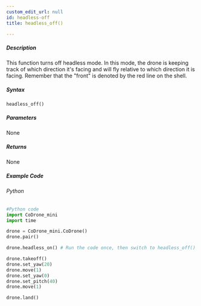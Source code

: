 ```yaml
---
custom_edit_url: null
id: headless-off
title: headless_off()

---
```


##### Description
This function turns off headless mode. In this mode, the drone is keeping track of which direction it's facing and will fly relative to which direction it is facing. Remember that the "front" is denoted by the red line on the shell.
##### Syntax
```headless_off()```

##### Parameters

None

##### Returns

None

##### Example Code
###### Python
```python
#Python code
import CoDrone_mini
import time

drone = CoDrone_mini.CoDrone()
drone.pair()

drone.headless_on() # Run the code once, then switch to headless_off() and run again to see the difference.

drone.takeoff()
drone.set_yaw(20)
drone.move(1)
drone.set_yaw(0)
drone.set_pitch(40)
drone.move(1)

drone.land()
```
